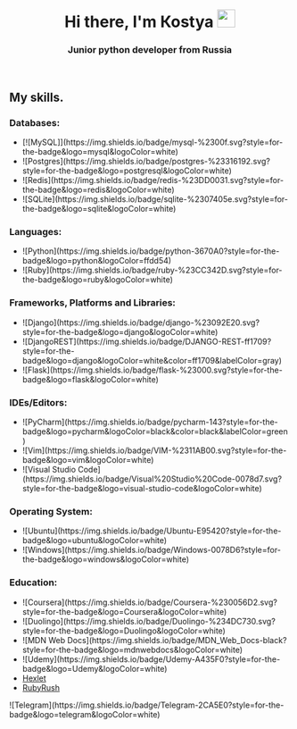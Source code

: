 <h1 align="center">Hi there, I'm Коstya
<img src="https://github.com/blackcater/blackcater/raw/main/images/Hi.gif" height="32"/></h1>
<h3 align="center">Junior python developer from Russia</h3>
<br>
<h2>My skills.</h2>
<h3>Databases:</h3>
        <ul>
            <li>[![MySQL]](https://img.shields.io/badge/mysql-%2300f.svg?style=for-the-badge&logo=mysql&logoColor=white)</li>
            <li>![Postgres](https://img.shields.io/badge/postgres-%23316192.svg?style=for-the-badge&logo=postgresql&logoColor=white)</li>
            <li>![Redis](https://img.shields.io/badge/redis-%23DD0031.svg?style=for-the-badge&logo=redis&logoColor=white)</li>
            <li>![SQLite](https://img.shields.io/badge/sqlite-%2307405e.svg?style=for-the-badge&logo=sqlite&logoColor=white)</li>
        </ul>
        
 <h3>Languages:</h3>
        <ul>
            <li>![Python](https://img.shields.io/badge/python-3670A0?style=for-the-badge&logo=python&logoColor=ffdd54)</li>
            <li>![Ruby](https://img.shields.io/badge/ruby-%23CC342D.svg?style=for-the-badge&logo=ruby&logoColor=white)</li>
        </ul>
        
        
<h3>Frameworks, Platforms and Libraries:</h3>
        <ul>
            <li>![Django](https://img.shields.io/badge/django-%23092E20.svg?style=for-the-badge&logo=django&logoColor=white)</li>
            <li>![DjangoREST](https://img.shields.io/badge/DJANGO-REST-ff1709?style=for-the-badge&logo=django&logoColor=white&color=ff1709&labelColor=gray)</li>
            <li>![Flask](https://img.shields.io/badge/flask-%23000.svg?style=for-the-badge&logo=flask&logoColor=white)</li>
        </ul>
        
<h3>IDEs/Editors:</h3>
        <ul>
            <li>![PyCharm](https://img.shields.io/badge/pycharm-143?style=for-the-badge&logo=pycharm&logoColor=black&color=black&labelColor=green)</li>
            <li>![Vim](https://img.shields.io/badge/VIM-%2311AB00.svg?style=for-the-badge&logo=vim&logoColor=white)</li>
            <li>![Visual Studio Code](https://img.shields.io/badge/Visual%20Studio%20Code-0078d7.svg?style=for-the-badge&logo=visual-studio-code&logoColor=white)</li>
        </ul>
        
        
 <h3>Operating System:</h3>
        <ul>
            <li>![Ubuntu](https://img.shields.io/badge/Ubuntu-E95420?style=for-the-badge&logo=ubuntu&logoColor=white)</li>
            <li>![Windows](https://img.shields.io/badge/Windows-0078D6?style=for-the-badge&logo=windows&logoColor=white)</li>
        </ul>

<h3>Education:</h3>
        <ul>
            <li>![Coursera](https://img.shields.io/badge/Coursera-%230056D2.svg?style=for-the-badge&logo=Coursera&logoColor=white)</li>
            <li>![Duolingo](https://img.shields.io/badge/Duolingo-%234DC730.svg?style=for-the-badge&logo=Duolingo&logoColor=white)</li>
            <li>![MDN Web Docs](https://img.shields.io/badge/MDN_Web_Docs-black?style=for-the-badge&logo=mdnwebdocs&logoColor=white)</li>
            <li>![Udemy](https://img.shields.io/badge/Udemy-A435F0?style=for-the-badge&logo=Udemy&logoColor=white)</li>
            <li><a href="https://ru.hexlet.io/u/qqkostya/courses" target="_blank">Hexlet</a></li>
            <li><a href="https://rubyrush.ru/" target="_blank">RubyRush</a></li>
        </ul>
![Telegram](https://img.shields.io/badge/Telegram-2CA5E0?style=for-the-badge&logo=telegram&logoColor=white)
